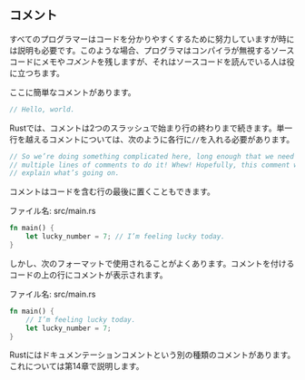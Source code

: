 ## コメント

すべてのプログラマーはコードを分かりやすくするために努力していますが時には説明も必要です。このような場合、プログラマはコンパイラが無視するソースコードにメモや*コメント*を残しますが、それはソースコードを読んでいる人は役に立つちます。

ここに簡単なコメントがあります。

```rust
// Hello, world.
```

Rustでは、コメントは2つのスラッシュで始まり行の終わりまで続きます。単一行を越えるコメントについては、次のように各行に`//`を入れる必要があります。

```rust
// So we’re doing something complicated here, long enough that we need
// multiple lines of comments to do it! Whew! Hopefully, this comment will
// explain what’s going on.
```

コメントはコードを含む行の最後に置くこともできます。

<span class="filename">ファイル名: src/main.rs</span>

```rust
fn main() {
    let lucky_number = 7; // I’m feeling lucky today.
}
```

しかし、次のフォーマットで使用されることがよくあります。コメントを付けるコードの上の行にコメントが表示されます。

<span class="filename">ファイル名: src/main.rs</span>

```rust
fn main() {
    // I’m feeling lucky today.
    let lucky_number = 7;
}
```

Rustにはドキュメンテーションコメントという別の種類のコメントがあります。これについては第14章で説明します。